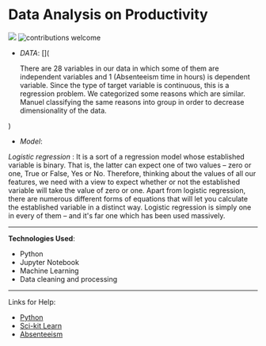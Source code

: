 # Data Analysis on Productivity
![](https://img.shields.io/github/repo-size/itsvinayak/user_login_and_register.svg?label=Repo%20size&style=flat-square)&nbsp;![contributions welcome](https://img.shields.io/static/v1.svg?label=Contributions&message=Welcome&color=0059b3&style=flat-square)&nbsp;


* _DATA_: [](

    There are 28 variables in our data in which some of them are independent variables and 1 (Absenteeism time in hours) is dependent variable. Since the type of target variable is continuous, this is a regression problem. We categorized some reasons which are similar. Manuel classifying the same reasons into group in order to decrease dimensionality of the data.
    
)

* _Model_:


*Logistic regression* : It is a sort of a regression model whose established variable is binary. That is, the latter can expect one of  two values – zero or one,  True or False, Yes or No. Therefore, thinking about the values of all our features, we need with a view to expect whether or not the established variable will take the value of zero or one. Apart from logistic regression, there are numerous different forms of equations that will let you calculate the established variable in a distinct way. Logistic regression is simply one in every of them – and it's far one which has been used massively.

---

__Technologies Used__:

* Python
* Jupyter Notebook
* Machine Learning
* Data cleaning and processing



---
Links for Help:


* [Python](https://www.python.org/)
* [Sci-kit Learn](https://scikit-learn.org/stable/)
* [Absenteeism](https://www.betterteam.com/what-is-absenteeism)



